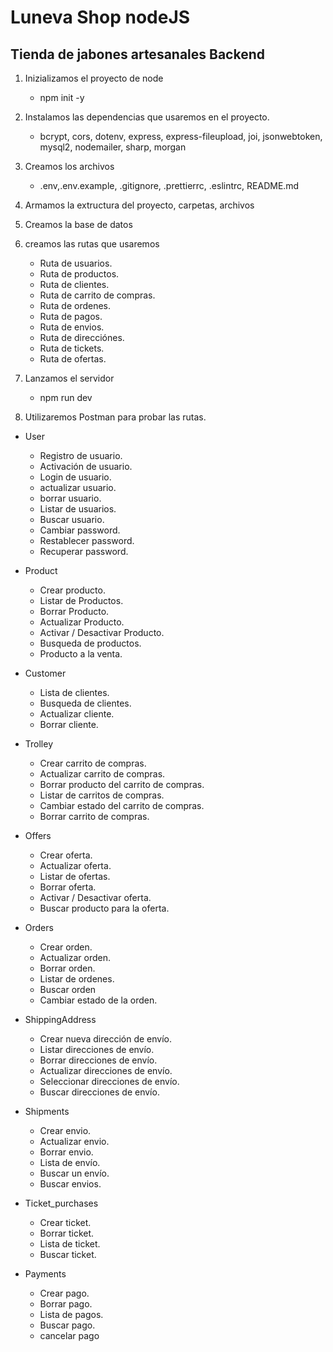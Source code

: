 # Luneva Shop nodeJS

## Tienda de jabones artesanales Backend

1. Inizializamos el proyecto de node

   - npm init -y

2. Instalamos las dependencias que usaremos en el proyecto.

   - bcrypt, cors, dotenv, express, express-fileupload, joi, jsonwebtoken, mysql2, nodemailer, sharp, morgan

3. Creamos los archivos

   - .env,.env.example, .gitignore, .prettierrc, .eslintrc, README.md

4. Armamos la extructura del proyecto, carpetas, archivos

5. Creamos la base de datos

6. creamos las rutas que usaremos

   - Ruta de usuarios.
   - Ruta de productos.
   - Ruta de clientes.
   - Ruta de carrito de compras.
   - Ruta de ordenes.
   - Ruta de pagos.
   - Ruta de envios.
   - Ruta de direcciónes.
   - Ruta de tickets.
   - Ruta de ofertas.

7. Lanzamos el servidor

   - npm run dev

8. Utilizaremos Postman para probar las rutas.

- User

  - Registro de usuario.
  - Activación de usuario.
  - Login de usuario.
  - actualizar usuario.
  - borrar usuario.
  - Listar de usuarios.
  - Buscar usuario.
  - Cambiar password.
  - Restablecer password.
  - Recuperar password.

- Product

  - Crear producto.
  - Listar de Productos.
  - Borrar Producto.
  - Actualizar Producto.
  - Activar / Desactivar Producto.
  - Busqueda de productos.
  - Producto a la venta.

- Customer

  - Lista de clientes.
  - Busqueda de clientes.
  - Actualizar cliente.
  - Borrar cliente.

- Trolley

  - Crear carrito de compras.
  - Actualizar carrito de compras.
  - Borrar producto del carrito de compras.
  - Listar de carritos de compras.
  - Cambiar estado del carrito de compras.
  - Borrar carrito de compras.

- Offers

  - Crear oferta.
  - Actualizar oferta.
  - Listar de ofertas.
  - Borrar oferta.
  - Activar / Desactivar oferta.
  - Buscar producto para la oferta.

- Orders

  - Crear orden.
  - Actualizar orden.
  - Borrar orden.
  - Listar de ordenes.
  - Buscar orden
  - Cambiar estado de la orden.

- ShippingAddress

  - Crear nueva dirección de envío.
  - Listar direcciones de envío.
  - Borrar direcciones de envío.
  - Actualizar direcciones de envío.
  - Seleccionar direcciones de envío.
  - Buscar direcciones de envío.

- Shipments

  - Crear envio.
  - Actualizar envio.
  - Borrar envio.
  - Lista de envío.
  - Buscar un envío.
  - Buscar envios.

- Ticket_purchases

  - Crear ticket.
  - Borrar ticket.
  - Lista de ticket.
  - Buscar ticket.

- Payments

  - Crear pago.
  - Borrar pago.
  - Lista de pagos.
  - Buscar pago.
  - cancelar pago
